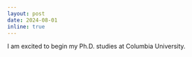 ```yaml
---
layout: post
date: 2024-08-01
inline: true
---
```

I am excited to begin my Ph.D. studies at Columbia University. 